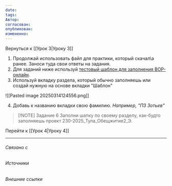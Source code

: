 ```yaml
---
date: 
tags: 
Автор: 
согласован: 
опубликован: 
измененно:
---
```

Вернуться к [[Урок 3|Уроку 3]]

1. Продолжай использовать файл для практики, который скачал\а ранее. Заноси туда свои ответы на задания.
2. Для заданий ниже используй [тестовый шаблон для заполнения ВОР-онлайн](https://docs.google.com/spreadsheets/d/14JI9alVkXMAwwYOGlzQ-OnlcUanu8Q1jCy6xh6pri_4/edit?gid=383650333#gid=383650333).
3. Используй вкладку раздела, который обычно заполняешь или создай нужную на основе вкладки "Шаблон"

![[Pasted image 20250314124556.png]]

4. Добавь к названию вкладки свою фамилию. *Например, "ПЗ Зотьев"*
   
> [!NOTE] Задание 6
> Заполни шапку по своему разделу, как-будто заполняешь проект 230-2025_Тула_Обещжитие2_Э.
> 


Перейти к [[Урок 4|Уроку 4]]


----
###### Связано с 
###### Источники
###### Внешние ссылки

